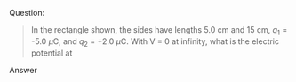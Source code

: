 Question:
> In the rectangle shown, the sides have lengths 5.0 cm and 15 cm, $q_1$ = -5.0 $\mu$C, and $q_2$ = +2.0 $\mu$C. With V = 0 at infinity, what is the electric potential at

Answer